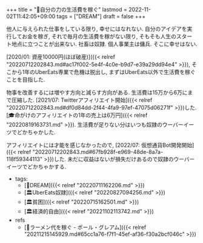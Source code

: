 +++
title = "🚀自分の力の生活費を稼ぐ"
lastmod = 2022-11-02T11:42:05+09:00
tags = ["DREAM"]
draft = false
+++

他人に与えられた仕事をしている限り, 幸せにはなれない. 自分のアイデアを実行してお金を稼ぎ, それで毎月の生活費を稼がない限り, そもそも人生のスタート地点に立つことが出来ない. 社畜は奴隷. 個人事業主は傭兵. そこに幸せはない.

[2020/01: 資産10000円(ほぼ破産)]({{< relref "20220712202843.md#ac17f002-5e4f-4c0e-b9d7-e39a29dd94e4" >}}), そこから1年のUberEats専業で危機は脱出し, まずはUberEats以外で生活費を稼ぐことを目指した.

物事を改善するには増やす方向と減らす方向がある. 生活費は15万から6万にまで圧縮した. [2021/07: Twitterアフィリエイト開始]({{< relref "20220712202843.md#df0d84dd-2f44-4fa9-97ef-47075d06271f" >}})した. [🎓命がけのアフィリエイトの1年の売上は6万円]({{< relref "20220819163731.md" >}}). 生活費が足りない分はいつも奴隷のウーバーイーツでどかちゃかした.

アフィリエイトには才能を感じなかったので, [2022/07: 仮想通貨Bot開発開始]({{< relref "20220712202843.md#67fb928f-e969-48de-8a7a-118f59344113" >}})した. 未だに収益はないが損失だけあるので奴隷のウーバーイーツでどかちゃかする.

-   tags:
    -   [🚀DREAM]({{< relref "20220711162206.md" >}})
    -   [🏛UberEats奴隷]({{< relref "20220827094256.md" >}})
    -   [🏛貧困]({{< relref "20220715162501.md" >}})
    -   [🏛経済的自由]({{< relref "20221102113742.md" >}})
-   refs
    -   [📜ラーメン代を稼ぐ - ポール・グレアム]({{< relref "20211215145929.md#65cc1a76-f7f1-45ef-af36-f30a2bcf046c" >}})
